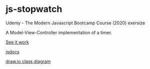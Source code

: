 # js-stopwatch

Udemy - The Modern Javascript Bootcamp Course (2020) exersize

A Model-View-Controller implementation of a timer.  

[See it work](stopwatch.html)

[jsdocs](out/index.html)

[draw.io class diagram](https://app.diagrams.net?title=js-stopwatch.drawio#Uhttps%3A%2F%2Fraw.githubusercontent.com%2Fdirtslayer%2Fjs-stopwatch%2Fmaster%2Fjs-stopwatch.drawio)